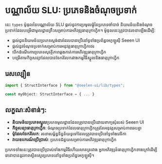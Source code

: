 # **បណ្ណាល័យ SLU: ប្រភេទនិងចំណុចប្រទាក់**

នេះ `types` ម៉ូឌុលនៃបណ្ណាល័យ SLU ផ្តល់នូវការប្រមូលផ្ដុំនៃប្រភេទចាំបាច់
និយមន័យនិងចំណុចប្រទាក់ដែលបម្រើជាមូលដ្ឋានគ្រឹះសម្រាប់ការអភិវឌ្ឍធាតុក្រាហ្វិក។ ម៉ូឌុលនេះត្រូវបានរចនាឡើងដើម្បី:

- ផ្តល់ជូននិយមន័យប្រភេទស្តង់ដារដែលបានប្រើនៅទូទាំងប្រព័ន្ធអេកូឡូស៊ី Seeen UI
- ផ្តល់នូវចំណុចប្រទាក់សម្រាប់ការអនុវត្តធាតុក្រាហ្វិកថេរ
- បើកដំណើរការប្រភេទសុវត្ថិភាពឆ្លងកាត់ការអភិវឌ្ឍធាតុក្រាហ្វិក
- បម្រើតាមកិច្ចសន្យាដែលបានចែករំលែករវាងកម្មវិធីស្នូលនិងធាតុក្រាហ្វិក

## **រេសល្បឿន**

```ts
import { StructInterface } from "@seelen-ui/lib/types";

const myObject: StructInterface = { ... }
```

## **លក្ខណៈសំខាន់ៗ:**

- **និយមន័យប្រភេទស្នូល**ប្រភេទមូលដ្ឋានដែលត្រូវបានប្រើដោយពាក្យសុំរបស់ Seeen UI
- **កិច្ចសន្យាធាតុក្រាហ្វិក**: ចំណុចប្រទាក់ដែលធាតុក្រាហ្វិកត្រូវតែអនុវត្តសម្រាប់ភាពឆបគ្នា
- **ម៉ូដែលចែករំលែក**: រចនាសម្ព័ន្ធទិន្នន័យទូទៅដែលត្រូវបានប្រើនៅទូទាំងវេទិកា
- **វាយឧបករណ៍ប្រើប្រាស់**: ប្រភេទជំនួយសម្រាប់ការអភិវឌ្ឍធាតុក្រាហ្វិក

ប្រភេទទាំងនេះត្រូវបានប្រើប្រាស់ទាំងកម្មវិធីហើយលាតត្រដាង
អ្នកអភិវឌ្ឍន៍ធាតុក្រាហ្វិកខាងក្រៅដើម្បីធានាបាននូវភាពស្ថិតស្ថេរប្រភេទនៅទូទាំងប្រព័ន្ធអេកូឡូស៊ី។

